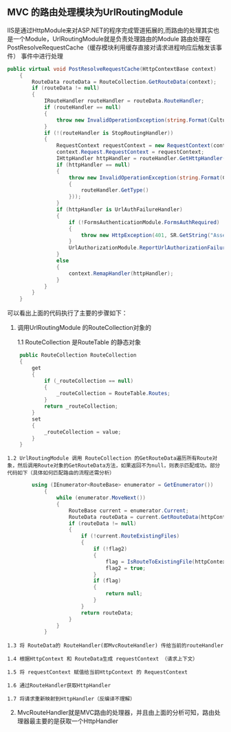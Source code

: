 ## MVC 的路由处理模块为UrlRoutingModule
IIS是通过HttpModule来对ASP.NET的程序完成管道拓展的,而路由的处理其实也是一个Module，UrlRoutingModule就是负责处理路由的Module
路由处理在PostResolveRequestCache（缓存模块利用缓存直接对请求进程响应后触发该事件） 事件中进行处理

```C#
public virtual void PostResolveRequestCache(HttpContextBase context)
	{
		RouteData routeData = RouteCollection.GetRouteData(context);
		if (routeData != null)
		{
			IRouteHandler routeHandler = routeData.RouteHandler;
			if (routeHandler == null)
			{
				throw new InvalidOperationException(string.Format(CultureInfo.CurrentCulture, SR.GetString("UrlRoutingModule_NoRouteHandler")));
			}
			if (!(routeHandler is StopRoutingHandler))
			{
				RequestContext requestContext = new RequestContext(context, routeData);
				context.Request.RequestContext = requestContext;
				IHttpHandler httpHandler = routeHandler.GetHttpHandler(requestContext);
				if (httpHandler == null)
				{
					throw new InvalidOperationException(string.Format(CultureInfo.CurrentUICulture, SR.GetString("UrlRoutingModule_NoHttpHandler"), new object[1]
					{
						routeHandler.GetType()
					}));
				}
				if (httpHandler is UrlAuthFailureHandler)
				{
					if (!FormsAuthenticationModule.FormsAuthRequired)
					{
						throw new HttpException(401, SR.GetString("Assess_Denied_Description3"));
					}
					UrlAuthorizationModule.ReportUrlAuthorizationFailure(HttpContext.Current, this);
				}
				else
				{
					context.RemapHandler(httpHandler);
				}
			}
		}
	}
```

可以看出上面的代码执行了主要的步骤如下：

1. 调用UrlRoutingModule 的RouteCollection对象的

    1.1 RouteCollection 是RouteTable 的静态对象
```C#
	public RouteCollection RouteCollection
	{
		get
		{
			if (_routeCollection == null)
			{
				_routeCollection = RouteTable.Routes;
			}
			return _routeCollection;
		}
		set
		{
			_routeCollection = value;
		}
	}
```    

    1.2 UrlRoutingModule 调用 RouteCollection 的GetRouteData遍历所有Route对象，然后调用Route对象的GetRouteData方法，如果返回不为null，则表示匹配成功。部分代码如下（具体如何匹配路由的流程还需分析）

```C# 
    	using (IEnumerator<RouteBase> enumerator = GetEnumerator())
			{
				while (enumerator.MoveNext())
				{
					RouteBase current = enumerator.Current;
					RouteData routeData = current.GetRouteData(httpContext);
					if (routeData != null)
					{
						if (!current.RouteExistingFiles)
						{
							if (!flag2)
							{
								flag = IsRouteToExistingFile(httpContext);
								flag2 = true;
							}
							if (flag)
							{
								return null;
							}
						}
						return routeData;
					}
				}
			}
 ```

    1.3 将 RouteData的 RouteHandler(即MvcRouteHandler) 传给当前的routeHandler

    1.4 根据HttpContext 和 RouteData生成 requestContext （请求上下文）

    1.5 将 requestContext 赋值给当前HttpContext 的 RequestContext

    1.6 通过RouteHandler获取HttpHandler

    1.7 将请求重新映射到HttpHandler（反编译不理解）


2.  MvcRouteHandler就是MVC路由的处理器，并且由上面的分析可知，路由处理器最主要的是获取一个HttpHandler

